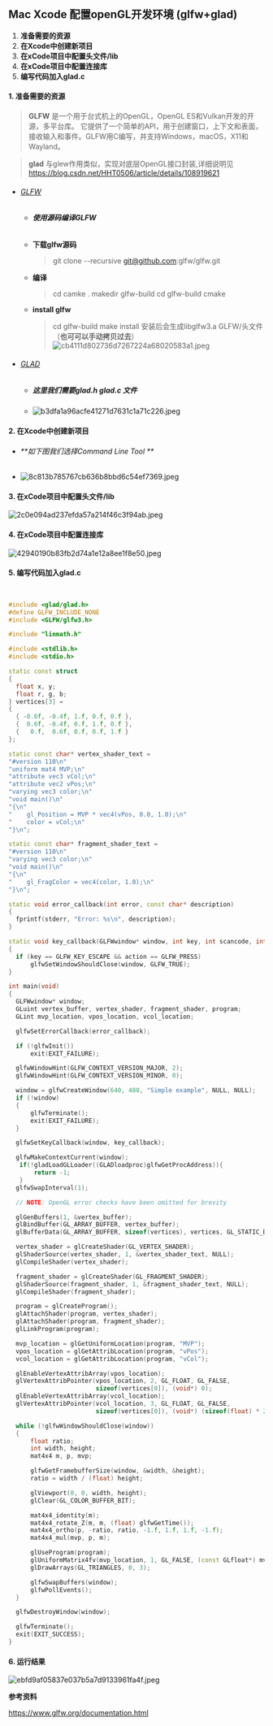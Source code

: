 ## Mac Xcode 配置openGL开发环境 (glfw+glad)

1.  **准备需要的资源** 
2.  **在Xcode中创建新项目**
3.  **在xCode项目中配置头文件/lib** 
4.  **在xCode项目中配置连接库**
5.  **编写代码加入glad.c**




#### 1.  准备需要的资源

>  **GLFW** 是一个用于台式机上的OpenGL，OpenGL ES和Vulkan开发的开源，多平台库。 它提供了一个简单的API，用于创建窗口，上下文和表面，接收输入和事件。GLFW用C编写，并支持Windows，macOS，X11和Wayland。


>  **glad** 与glew作用类似，实现对底层OpenGL接口封装,详细说明见 https://blog.csdn.net/HHT0506/article/details/108919621 



*  ###### [GLFW](https://www.glfw.org/)
    *  ###### **使用源码编译GLFW** 
    +  **下载glfw源码**  
         
         > git clone --recursive git@github.com:glfw/glfw.git
    +  **编译** 
         > cd <glfw-root-dir>
         > camke .
         > makedir glfw-build
         > cd glfw-build 
         > cmake <glfw-root-dir>
    + **install glfw** 
        > cd glfw-build 
        > make install 安装后会生成libglfw3.a GLFW/头文件 （**也可可以手动拷贝过去**）
        > ![cb4111d802736d7267224a68020583a1.jpeg](en-resource://database/7551:1)
        
        
    
        
    
*  ######  [GLAD](https://glad.dav1d.de/) 
    *  ##### **这里我们需要glad.h glad.c 文件**
    *  ![b3dfa1a96acfe41271d7631c1a71c226.jpeg](en-resource://database/7552:1)




#### 2.  在Xcode中创建新项目

+ ######  **如下图我们选择Command Line Tool ** 
+ ![8c813b785767cb636b8bbd6c54ef7369.jpeg](en-resource://database/7550:1)




#### 3.  在xCode项目中配置头文件/lib

![2c0e094ad237efda57a214f46c3f94ab.jpeg](en-resource://database/7553:1)



#### 4.  在xCode项目中配置连接库


![42940190b83fb2d74a1e12a8ee1f8e50.jpeg](en-resource://database/7554:1)


#### 5.  编写代码加入glad.c


 ``` C++


#include <glad/glad.h>
#define GLFW_INCLUDE_NONE
#include <GLFW/glfw3.h>

#include "linmath.h"

#include <stdlib.h>
#include <stdio.h>

static const struct
{
   float x, y;
   float r, g, b;
} vertices[3] =
{
   { -0.6f, -0.4f, 1.f, 0.f, 0.f },
   {  0.6f, -0.4f, 0.f, 1.f, 0.f },
   {   0.f,  0.6f, 0.f, 0.f, 1.f }
};

static const char* vertex_shader_text =
"#version 110\n"
"uniform mat4 MVP;\n"
"attribute vec3 vCol;\n"
"attribute vec2 vPos;\n"
"varying vec3 color;\n"
"void main()\n"
"{\n"
"    gl_Position = MVP * vec4(vPos, 0.0, 1.0);\n"
"    color = vCol;\n"
"}\n";

static const char* fragment_shader_text =
"#version 110\n"
"varying vec3 color;\n"
"void main()\n"
"{\n"
"    gl_FragColor = vec4(color, 1.0);\n"
"}\n";

static void error_callback(int error, const char* description)
{
   fprintf(stderr, "Error: %s\n", description);
}

static void key_callback(GLFWwindow* window, int key, int scancode, int action, int mods)
{
   if (key == GLFW_KEY_ESCAPE && action == GLFW_PRESS)
       glfwSetWindowShouldClose(window, GLFW_TRUE);
}

int main(void)
{
   GLFWwindow* window;
   GLuint vertex_buffer, vertex_shader, fragment_shader, program;
   GLint mvp_location, vpos_location, vcol_location;

   glfwSetErrorCallback(error_callback);

   if (!glfwInit())
       exit(EXIT_FAILURE);

   glfwWindowHint(GLFW_CONTEXT_VERSION_MAJOR, 2);
   glfwWindowHint(GLFW_CONTEXT_VERSION_MINOR, 0);

   window = glfwCreateWindow(640, 480, "Simple example", NULL, NULL);
   if (!window)
   {
       glfwTerminate();
       exit(EXIT_FAILURE);
   }

   glfwSetKeyCallback(window, key_callback);

   glfwMakeContextCurrent(window);
    if(!gladLoadGLLoader((GLADloadproc)glfwGetProcAddress)){
        return -1;
    }
   glfwSwapInterval(1);

   // NOTE: OpenGL error checks have been omitted for brevity

   glGenBuffers(1, &vertex_buffer);
   glBindBuffer(GL_ARRAY_BUFFER, vertex_buffer);
   glBufferData(GL_ARRAY_BUFFER, sizeof(vertices), vertices, GL_STATIC_DRAW);

   vertex_shader = glCreateShader(GL_VERTEX_SHADER);
   glShaderSource(vertex_shader, 1, &vertex_shader_text, NULL);
   glCompileShader(vertex_shader);

   fragment_shader = glCreateShader(GL_FRAGMENT_SHADER);
   glShaderSource(fragment_shader, 1, &fragment_shader_text, NULL);
   glCompileShader(fragment_shader);

   program = glCreateProgram();
   glAttachShader(program, vertex_shader);
   glAttachShader(program, fragment_shader);
   glLinkProgram(program);

   mvp_location = glGetUniformLocation(program, "MVP");
   vpos_location = glGetAttribLocation(program, "vPos");
   vcol_location = glGetAttribLocation(program, "vCol");

   glEnableVertexAttribArray(vpos_location);
   glVertexAttribPointer(vpos_location, 2, GL_FLOAT, GL_FALSE,
                         sizeof(vertices[0]), (void*) 0);
   glEnableVertexAttribArray(vcol_location);
   glVertexAttribPointer(vcol_location, 3, GL_FLOAT, GL_FALSE,
                         sizeof(vertices[0]), (void*) (sizeof(float) * 2));

   while (!glfwWindowShouldClose(window))
   {
       float ratio;
       int width, height;
       mat4x4 m, p, mvp;

       glfwGetFramebufferSize(window, &width, &height);
       ratio = width / (float) height;

       glViewport(0, 0, width, height);
       glClear(GL_COLOR_BUFFER_BIT);

       mat4x4_identity(m);
       mat4x4_rotate_Z(m, m, (float) glfwGetTime());
       mat4x4_ortho(p, -ratio, ratio, -1.f, 1.f, 1.f, -1.f);
       mat4x4_mul(mvp, p, m);

       glUseProgram(program);
       glUniformMatrix4fv(mvp_location, 1, GL_FALSE, (const GLfloat*) mvp);
       glDrawArrays(GL_TRIANGLES, 0, 3);

       glfwSwapBuffers(window);
       glfwPollEvents();
   }

   glfwDestroyWindow(window);

   glfwTerminate();
   exit(EXIT_SUCCESS);
}


 ```




#### 6. 运行结果


![ebfd9af05837e037b5a7d9133961fa4f.jpeg](en-resource://database/7555:1)





**参考资料**

https://www.glfw.org/documentation.html
